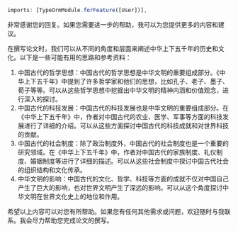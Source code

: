 ```JavaScript
imports: [TypeOrmModule.forFeature([User])],
```

非常感谢您的回复。如果您需要进一步的帮助，我可以为您提供更多的内容和建议。

在撰写论文时，我们可以从不同的角度和层面来阐述中华上下五千年的历史和文化。以下是一些可能有用的思路和参考资料：

1. 中国古代的哲学思想：中国古代的哲学思想是中华文明的重要组成部分。《中华上下五千年》中提到了许多哲学家和他们的思想，比如孔子、老子、墨子、荀子等等。可以从这些哲学思想中挖掘出中华文明的精神内涵和价值观念，进行深入的探讨。
2. 中国古代的科技发展：中国古代的科技发展也是中华文明的重要组成部分。在《中华上下五千年》中，作者对中国古代的农业、医学、军事等方面的科技发展进行了详细的介绍。可以从这些方面探讨中国古代的科技成就和对世界科技的贡献。
3. 中国古代的社会制度：除了政治制度外，中国古代的社会制度也是一个重要的研究领域。在《中华上下五千年》中，作者对中国古代的家族制度、礼仪制度、婚姻制度等进行了详细的描述。可以从这些社会制度中探讨中国古代社会的组织结构和文化传承。
4. 中华文明的影响：中国古代的文化、哲学、科技等方面的成就不仅对中国自己产生了巨大的影响，也对世界文明产生了深远的影响。可以从这个角度探讨中华文明在世界文化史上的地位和作用。

希望以上内容可以对您有所帮助。如果您有任何其他需求或问题，欢迎随时与我联系。我会尽力帮助您完成论文的撰写。